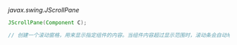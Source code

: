 *javax.swing.JScrollPane*
```java
JScrollPane(Component C);

// 创建一个滚动窗格，用来显示指定组件的内容。当组件内容超过显示范围时，滚动条会自动地出现

```